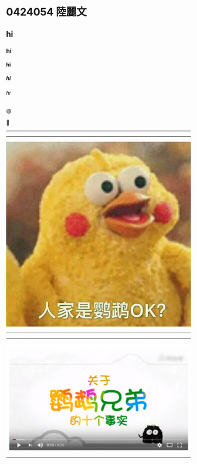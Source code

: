 # 0424054 陸麗文
## hi
### hi
#### hi
##### hi
###### hi

:smile:

:date:

***
***
![BrotherBirds](BrotherBirds.jpg "鸚鵡兄弟")
***

***
[![關於鸚鵡兄弟的十件事](BrotherBirds-Viedo.png)](https://www.youtube.com/watch?v=1qCmn4bXhns "關於鸚鵡兄弟的十件事!")
***
